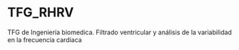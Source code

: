 # TFG_RHRV
TFG de Ingeniería biomedica. Filtrado ventricular y análisis de la variabilidad en la frecuencia cardiaca
